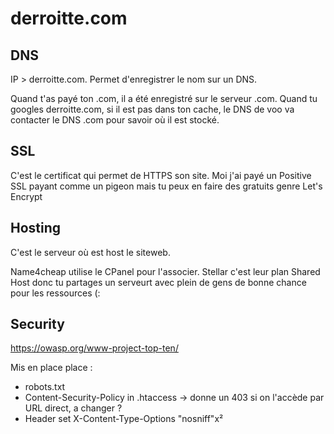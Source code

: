 # derroitte.com

## DNS
IP > derroitte.com. Permet d'enregistrer le nom sur un DNS.

Quand t'as payé ton .com, il a été enregistré sur le serveur .com. Quand tu googles derroitte.com, si il est pas dans ton cache, le DNS de voo va contacter le DNS .com pour savoir où il est stocké.

## SSL

C'est le certificat qui permet de HTTPS son site. Moi j'ai payé un Positive SSL payant comme un pigeon mais tu peux en faire des gratuits genre Let's Encrypt

## Hosting

C'est le serveur où est host le siteweb. 

Name4cheap utilise le CPanel pour l'associer. Stellar c'est leur plan Shared Host donc tu partages un serveurt avec plein de gens de bonne chance pour les ressources (:

## Security

https://owasp.org/www-project-top-ten/

Mis en place place :
* robots.txt
* Content-Security-Policy in .htaccess -> donne un 403 si on l'accède par URL direct, a changer ? 
* Header set X-Content-Type-Options "nosniff"x²